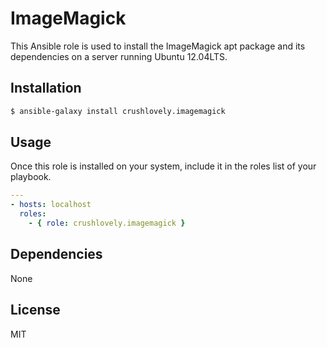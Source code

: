 ImageMagick
========

This Ansible role is used to install the ImageMagick apt package and its dependencies on a server running Ubuntu 12.04LTS.

## Installation

``` bash
$ ansible-galaxy install crushlovely.imagemagick
```

## Usage

Once this role is installed on your system, include it in the roles list of your playbook.

``` yaml
---
- hosts: localhost
  roles:
    - { role: crushlovely.imagemagick }
```

## Dependencies

None

## License

MIT

